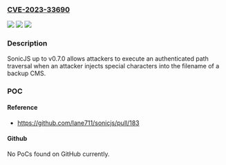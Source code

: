### [CVE-2023-33690](https://cve.mitre.org/cgi-bin/cvename.cgi?name=CVE-2023-33690)
![](https://img.shields.io/static/v1?label=Product&message=n%2Fa&color=blue)
![](https://img.shields.io/static/v1?label=Version&message=n%2Fa&color=blue)
![](https://img.shields.io/static/v1?label=Vulnerability&message=n%2Fa&color=brighgreen)

### Description

SonicJS up to v0.7.0 allows attackers to execute an authenticated path traversal when an attacker injects special characters into the filename of a backup CMS.

### POC

#### Reference
- https://github.com/lane711/sonicjs/pull/183

#### Github
No PoCs found on GitHub currently.

